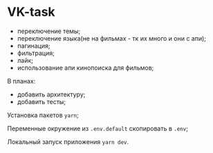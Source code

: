 # VK-task

- переключение темы;
- переключение языка(не на фильмах - тк их много и они с апи);
- пагинация;
- фильтрация;
- лайк;
- использование апи кинопоиска для фильмов;

В планах:

- добавить архитектуру;
- добавить тесты;

Установка пакетов `yarn`;

Переменные окружение из `.env.default` скопировать в `.env`;

Локальный запуск приложения `yarn dev`.
